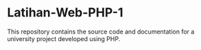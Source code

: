 # Latihan-Web-PHP-1
This repository contains the source code and documentation for a university project developed using PHP. 
